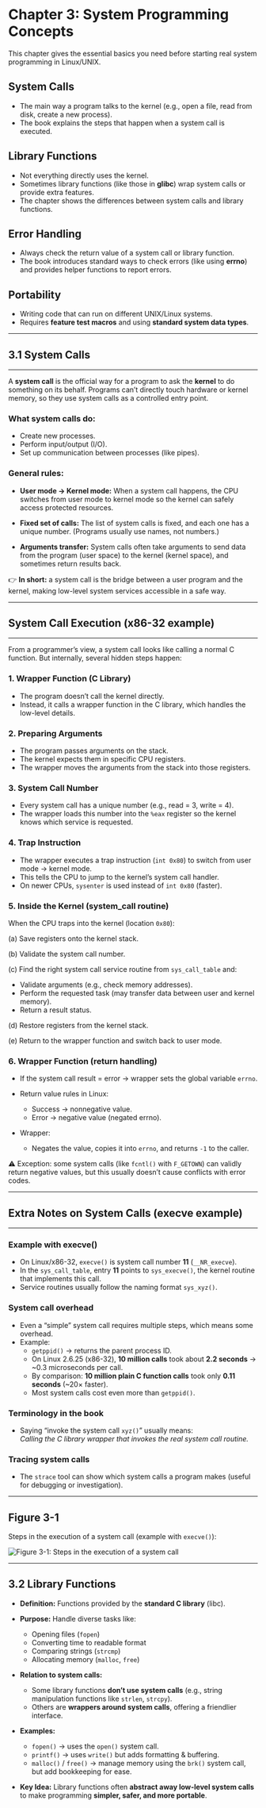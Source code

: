 # Chapter 3: System Programming Concepts

This chapter gives the essential basics you need before starting real system programming in Linux/UNIX.

## System Calls

* The main way a program talks to the kernel (e.g., open a file, read from disk, create a new process).
* The book explains the steps that happen when a system call is executed.

## Library Functions

* Not everything directly uses the kernel.
* Sometimes library functions (like those in **glibc**) wrap system calls or provide extra features.
* The chapter shows the differences between system calls and library functions.

## Error Handling

* Always check the return value of a system call or library function.
* The book introduces standard ways to check errors (like using **errno**) and provides helper functions to report errors.

## Portability

* Writing code that can run on different UNIX/Linux systems.
* Requires **feature test macros** and using **standard system data types**.

---
## 3.1 System Calls
---

A **system call** is the official way for a program to ask the **kernel** to do something on its behalf. Programs can’t directly touch hardware or kernel memory, so they use system calls as a controlled entry point.

### What system calls do:

* Create new processes.
* Perform input/output (I/O).
* Set up communication between processes (like pipes).

### General rules:

* **User mode → Kernel mode:**
  When a system call happens, the CPU switches from user mode to kernel mode so the kernel can safely access protected resources.

* **Fixed set of calls:**
  The list of system calls is fixed, and each one has a unique number. (Programs usually use names, not numbers.)

* **Arguments transfer:**
  System calls often take arguments to send data from the program (user space) to the kernel (kernel space), and sometimes return results back.

👉 **In short:** a system call is the bridge between a user program and the kernel, making low-level system services accessible in a safe way.

---
## System Call Execution (x86-32 example)
---
From a programmer’s view, a system call looks like calling a normal C function. But internally, several hidden steps happen:

### 1. Wrapper Function (C Library)

* The program doesn’t call the kernel directly.
* Instead, it calls a wrapper function in the C library, which handles the low-level details.

### 2. Preparing Arguments

* The program passes arguments on the stack.
* The kernel expects them in specific CPU registers.
* The wrapper moves the arguments from the stack into those registers.

### 3. System Call Number

* Every system call has a unique number (e.g., read = 3, write = 4).
* The wrapper loads this number into the `%eax` register so the kernel knows which service is requested.

### 4. Trap Instruction

* The wrapper executes a trap instruction (`int 0x80`) to switch from user mode → kernel mode.
* This tells the CPU to jump to the kernel’s system call handler.
* On newer CPUs, `sysenter` is used instead of `int 0x80` (faster).

### 5. Inside the Kernel (system\_call routine)

When the CPU traps into the kernel (location `0x80`):

(a) Save registers onto the kernel stack.

(b) Validate the system call number.

(c) Find the right system call service routine from `sys_call_table` and:

* Validate arguments (e.g., check memory addresses).
* Perform the requested task (may transfer data between user and kernel memory).
* Return a result status.

(d) Restore registers from the kernel stack.

(e) Return to the wrapper function and switch back to user mode.

### 6. Wrapper Function (return handling)

* If the system call result = error → wrapper sets the global variable `errno`.
* Return value rules in Linux:

  * Success → nonnegative value.
  * Error → negative value (negated errno).
* Wrapper:

  * Negates the value, copies it into `errno`, and returns `-1` to the caller.

⚠️ Exception: some system calls (like `fcntl()` with `F_GETOWN`) can validly return negative values, but this usually doesn’t cause conflicts with error codes.

---
## Extra Notes on System Calls (execve example)
---

### Example with execve()
- On Linux/x86-32, `execve()` is system call number **11** (`__NR_execve`).  
- In the `sys_call_table`, entry **11** points to `sys_execve()`, the kernel routine that implements this call.  
- Service routines usually follow the naming format `sys_xyz()`.

### System call overhead
- Even a “simple” system call requires multiple steps, which means some overhead.  
- Example:  
  - `getppid()` → returns the parent process ID.  
  - On Linux 2.6.25 (x86-32), **10 million calls** took about **2.2 seconds** → ~0.3 microseconds per call.  
  - By comparison: **10 million plain C function calls** took only **0.11 seconds** (~20× faster).  
  - Most system calls cost even more than `getppid()`.

### Terminology in the book
- Saying “invoke the system call `xyz()`” usually means:  
  *Calling the C library wrapper that invokes the real system call routine.*

### Tracing system calls
- The `strace` tool can show which system calls a program makes (useful for debugging or investigation).

---

## Figure 3-1

Steps in the execution of a system call (example with `execve()`):

![Figure 3-1: Steps in the execution of a system call](./images/figure3-1.png)

---

## 3.2 Library Functions

* **Definition:**
  Functions provided by the **standard C library** (libc).

* **Purpose:**
  Handle diverse tasks like:

  * Opening files (`fopen`)
  * Converting time to readable format
  * Comparing strings (`strcmp`)
  * Allocating memory (`malloc`, `free`)

* **Relation to system calls:**

  * Some library functions **don’t use system calls** (e.g., string manipulation functions like `strlen`, `strcpy`).
  * Others are **wrappers around system calls**, offering a friendlier interface.

* **Examples:**

  * `fopen()` → uses the `open()` system call.
  * `printf()` → uses `write()` but adds formatting & buffering.
  * `malloc()` / `free()` → manage memory using the `brk()` system call, but add bookkeeping for ease.

* **Key Idea:**
Library functions often **abstract away low-level system calls** to make programming **simpler, safer, and more portable**.

